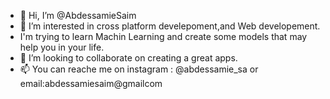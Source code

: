 - 👋 Hi, I’m @AbdessamieSaim
- 👀 I’m interested in cross platform develepoment,and Web developement.
- I'm trying to learn Machin Learning and create some models that may help you in your life.
- 💞️ I’m looking to collaborate on creating a great apps.
- 📫 You can reache me on instagram : @abdessamie_sa or email:abdessamiesaim@gmailcom

<!---
AbdessamieSaim/AbdessamieSaim is a ✨ special ✨ repository because its `README.md` (this file) appears on your GitHub profile.
You can click the Preview link to take a look at your changes.
--->
